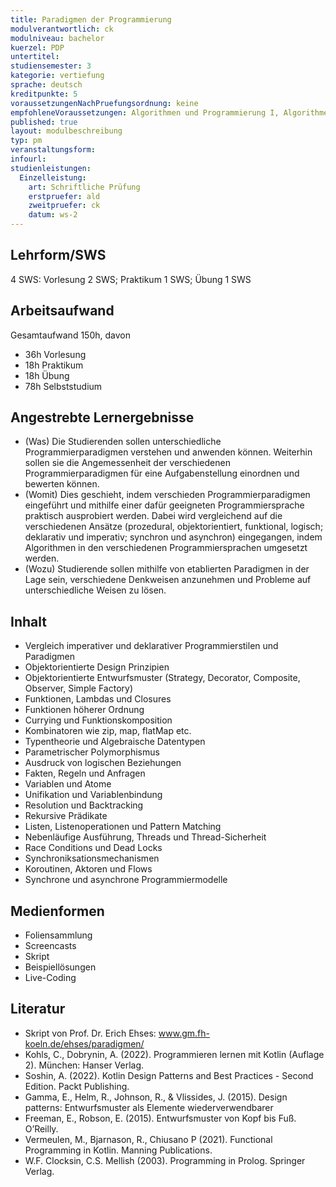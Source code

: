 ```yaml
---
title: Paradigmen der Programmierung
modulverantwortlich: ck
modulniveau: bachelor
kuerzel: PDP
untertitel:
studiensemester: 3
kategorie: vertiefung
sprache: deutsch
kreditpunkte: 5
voraussetzungenNachPruefungsordnung: keine
empfohleneVoraussetzungen: Algorithmen und Programmierung I, Algorithmen und Programmierung II
published: true
layout: modulbeschreibung
typ: pm
veranstaltungsform: 
infourl: 
studienleistungen:
  Einzelleistung:
    art: Schriftliche Prüfung
    erstpruefer: ald
    zweitpruefer: ck
    datum: ws-2
---
```


## Lehrform/SWS

4 SWS: Vorlesung 2 SWS; Praktikum 1 SWS; Übung 1 SWS

## Arbeitsaufwand

Gesamtaufwand 150h, davon 

* 36h Vorlesung
* 18h Praktikum
* 18h Übung
* 78h Selbststudium

## Angestrebte Lernergebnisse

* (Was) Die Studierenden sollen unterschiedliche Programmierparadigmen verstehen und anwenden können. Weiterhin sollen sie die Angemessenheit der verschiedenen Programmierparadigmen für eine Aufgabenstellung einordnen und bewerten können.
* (Womit) Dies geschieht, indem verschieden Programmierparadigmen eingeführt und mithilfe einer dafür geeigneten Programmiersprache praktisch ausprobiert werden. Dabei wird vergleichend auf die verschiedenen Ansätze (prozedural, objektorientiert, funktional, logisch; deklarativ und imperativ; synchron und asynchron) eingegangen, indem Algorithmen in den verschiedenen Programmiersprachen umgesetzt werden.
* (Wozu) Studierende sollen mithilfe von etablierten Paradigmen in der Lage sein, verschiedene Denkweisen anzunehmen und Probleme auf unterschiedliche Weisen zu lösen.

## Inhalt

* Vergleich imperativer und deklarativer Programmierstilen und Paradigmen
* Objektorientierte Design Prinzipien
* Objektorientierte Entwurfsmuster (Strategy, Decorator, Composite, Observer, Simple Factory)
* Funktionen, Lambdas und Closures
* Funktionen höherer Ordnung
* Currying und Funktionskomposition
* Kombinatoren wie zip, map, flatMap etc.
* Typentheorie und Algebraische Datentypen
* Parametrischer Polymorphismus
* Ausdruck von logischen Beziehungen
* Fakten, Regeln und Anfragen
* Variablen und Atome
* Unifikation und Variablenbindung
* Resolution und Backtracking
* Rekursive Prädikate
* Listen, Listenoperationen und Pattern Matching
* Nebenläufige Ausführung, Threads und Thread-Sicherheit
* Race Conditions und Dead Locks
* Synchroniksationsmechanismen
* Koroutinen, Aktoren und Flows
* Synchrone und asynchrone Programmiermodelle

## Medienformen

* Foliensammlung
* Screencasts
* Skript
* Beispiellösungen
* Live-Coding

## Literatur

* Skript von Prof. Dr. Erich Ehses: www.gm.fh-koeln.de/ehses/paradigmen/
* Kohls, C., Dobrynin, A. (2022). Programmieren lernen mit Kotlin (Auflage 2). München: Hanser Verlag.
* Soshin, A. (2022). Kotlin Design Patterns and Best Practices - Second Edition. Packt Publishing.
* Gamma, E., Helm, R., Johnson, R., & Vlissides, J. (2015). Design patterns: Entwurfsmuster als Elemente wiederverwendbarer
* Freeman, E., Robson, E. (2015). Entwurfsmuster von Kopf bis Fuß. O’Reilly.
* Vermeulen, M., Bjarnason, R., Chiusano P (2021). Functional Programming in Kotlin. Manning Publications.
* W.F. Clocksin, C.S. Mellish (2003). Programming in Prolog. Springer Verlag.
